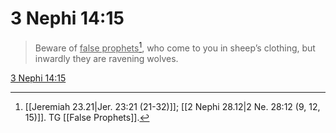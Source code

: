 # 3 Nephi 14:15

> Beware of <u>false prophets</u>[^a], who come to you in sheep’s clothing, but inwardly they are ravening wolves.

[3 Nephi 14:15](https://www.churchofjesuschrist.org/study/scriptures/bofm/3-ne/14?lang=eng&id=p15#p15)


[^a]: [[Jeremiah 23.21|Jer. 23:21 (21-32)]]; [[2 Nephi 28.12|2 Ne. 28:12 (9, 12, 15)]]. TG [[False Prophets]].

